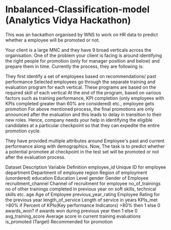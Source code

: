 # Inbalanced-Classification-model (Analytics Vidya Hackathon)
This was an hackathon  organised by WNS to work on HR data to predict whether a employee will be promoted or not.

Your client is a large MNC and they have 9 broad verticals across the organisation. One of the problem your client is facing is around identifying the right people for promotion (only for manager position and below) and prepare them in time. Currently the process, they are following is:

They first identify a set of employees based on recommendations/ past performance
Selected employees go through the separate training and evaluation program for each vertical. These programs are based on the required skill of each vertical
At the end of the program, based on various factors such as training performance, KPI completion (only employees with KPIs completed greater than 60% are considered) etc., employee gets promotion
For above mentioned process, the final promotions are only announced after the evaluation and this leads to delay in transition to their new roles. Hence, company needs your help in identifying the eligible candidates at a particular checkpoint so that they can expedite the entire promotion cycle. 

They have provided multiple attributes around Employee's past and current performance along with demographics. Now, The task is to predict whether a potential promotee at checkpoint in the test set will be promoted or not after the evaluation process.

 

Dataset Description
Variable	Definition
employee_id	Unique ID for employee
department	Department of employee
region	Region of employment (unordered)
education	Education Level
gender	Gender of Employee
recruitment_channel	Channel of recruitment for employee
no_of_trainings	no of other trainings completed in previous year on soft skills, technical skills etc.
age	Age of Employee
previous_year_rating	Employee Rating for the previous year
length_of_service	Length of service in years
KPIs_met >80%	if Percent of KPIs(Key performance Indicators) >80% then 1 else 0
awards_won?	if awards won during previous year then 1 else 0
avg_training_score	Average score in current training evaluations
is_promoted	(Target) Recommended for promotion

